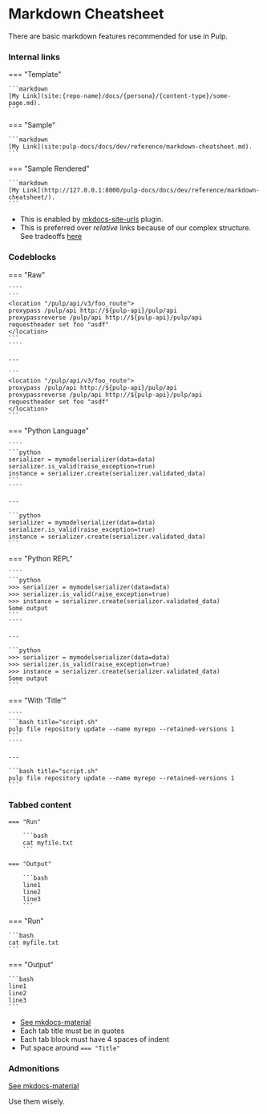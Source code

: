 # Markdown Cheatsheet

There are basic markdown features recommended for use in Pulp.

### Internal links

=== "Template"

    ```markdown
    [My Link](site:{repo-name}/docs/{persona}/{content-type}/some-page.md).
    ```

=== "Sample"

    ```markdown
    [My Link](site:pulp-docs/docs/dev/reference/markdown-cheatsheet.md).
    ```

=== "Sample Rendered"

    ```markdown
    [My Link](http://127.0.0.1:8000/pulp-docs/docs/dev/reference/markdown-cheatsheet/).
    ```

- This is enabled by [mkdocs-site-urls](https://github.com/octoprint/mkdocs-site-urls) plugin.
- This is preferred over *relative* links because of our complex structure. See tradeoffs [here](https://github.com/pulp/pulp-docs/issues/2)


### Codeblocks


=== "Raw"

    ````
    ```
    <location "/pulp/api/v3/foo_route">
    proxypass /pulp/api http://${pulp-api}/pulp/api
    proxypassreverse /pulp/api http://${pulp-api}/pulp/api
    requestheader set foo "asdf"
    </location>
    ```
    ````

    ---

    ```
    <location "/pulp/api/v3/foo_route">
    proxypass /pulp/api http://${pulp-api}/pulp/api
    proxypassreverse /pulp/api http://${pulp-api}/pulp/api
    requestheader set foo "asdf"
    </location>
    ```

=== "Python Language"

    ````
    ```python
    serializer = mymodelserializer(data=data)
    serializer.is_valid(raise_exception=true)
    instance = serializer.create(serializer.validated_data)
    ```
    ````

    ---

    ```python
    serializer = mymodelserializer(data=data)
    serializer.is_valid(raise_exception=true)
    instance = serializer.create(serializer.validated_data)
    ```

=== "Python REPL"

    ````
    ```python
    >>> serializer = mymodelserializer(data=data)
    >>> serializer.is_valid(raise_exception=true)
    >>> instance = serializer.create(serializer.validated_data)
    Some output
    ```
    ````

    ---

    ```python
    >>> serializer = mymodelserializer(data=data)
    >>> serializer.is_valid(raise_exception=true)
    >>> instance = serializer.create(serializer.validated_data)
    Some output
    ```

=== "With 'Title'"

    ````
    ```bash title="script.sh"
    pulp file repository update --name myrepo --retained-versions 1
    ```
    ````

    ---

    ```bash title="script.sh"
    pulp file repository update --name myrepo --retained-versions 1
    ```

### Tabbed content


<div class="grid" markdown>

````
=== "Run"

    ```bash
    cat myfile.txt
    ```

=== "Output"

    ```bash
    line1
    line2
    line3
    ```
````

=== "Run"

    ```bash
    cat myfile.txt
    ```

=== "Output"

    ```bash
    line1
    line2
    line3
    ```

</div>

- [See mkdocs-material](https://squidfunk.github.io/mkdocs-material/reference/content-tabs/#usage)
- Each tab title must be in quotes
- Each tab block must have 4 spaces of indent
- Put space around `=== "Title"`

### Admonitions

[See mkdocs-material](https://squidfunk.github.io/mkdocs-material/reference/admonitions/#supported-types)

Use them wisely.

